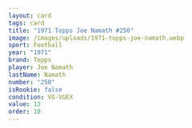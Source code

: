 ```yaml
---
layout: card
tags: card
title: "1971 Topps Joe Namath #250"
image: /images/uploads/1971-topps-joe-namath.webp
sport: Football
year: "1971"
brand: Topps
player: Joe Namath
lastName: Namath
number: "250"
isRookie: false
condition: VG-VGEX
value: 13
order: 10
---
```

